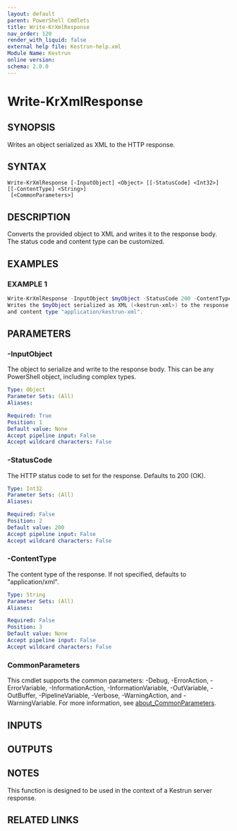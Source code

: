 ```yaml
---
layout: default
parent: PowerShell Cmdlets
title: Write-KrXmlResponse
nav_order: 120
render_with_liquid: false
external help file: Kestrun-help.xml
Module Name: Kestrun
online version:
schema: 2.0.0
---
```


# Write-KrXmlResponse

## SYNOPSIS
Writes an object serialized as XML to the HTTP response.

## SYNTAX

```
Write-KrXmlResponse [-InputObject] <Object> [[-StatusCode] <Int32>] [[-ContentType] <String>]
 [<CommonParameters>]
```

## DESCRIPTION
Converts the provided object to XML and writes it to the response body.
The
status code and content type can be customized.

## EXAMPLES

### EXAMPLE 1
```powershell
Write-KrXmlResponse -InputObject $myObject -StatusCode 200 -ContentType "application/kestrun-xml"
Writes the $myObject serialized as XML (<kestrun-xml>) to the response with a 200 status code
and content type "application/kestrun-xml".
```

## PARAMETERS

### -InputObject
The object to serialize and write to the response body.
This can be any
PowerShell object, including complex types.

```yaml
Type: Object
Parameter Sets: (All)
Aliases:

Required: True
Position: 1
Default value: None
Accept pipeline input: False
Accept wildcard characters: False
```

### -StatusCode
The HTTP status code to set for the response.
Defaults to 200 (OK).

```yaml
Type: Int32
Parameter Sets: (All)
Aliases:

Required: False
Position: 2
Default value: 200
Accept pipeline input: False
Accept wildcard characters: False
```

### -ContentType
The content type of the response.
If not specified, defaults to "application/xml".

```yaml
Type: String
Parameter Sets: (All)
Aliases:

Required: False
Position: 3
Default value: None
Accept pipeline input: False
Accept wildcard characters: False
```

### CommonParameters
This cmdlet supports the common parameters: -Debug, -ErrorAction, -ErrorVariable, -InformationAction, -InformationVariable, -OutVariable, -OutBuffer, -PipelineVariable, -Verbose, -WarningAction, and -WarningVariable. For more information, see [about_CommonParameters](http://go.microsoft.com/fwlink/?LinkID=113216).

## INPUTS

## OUTPUTS

## NOTES
This function is designed to be used in the context of a Kestrun server response.

## RELATED LINKS
